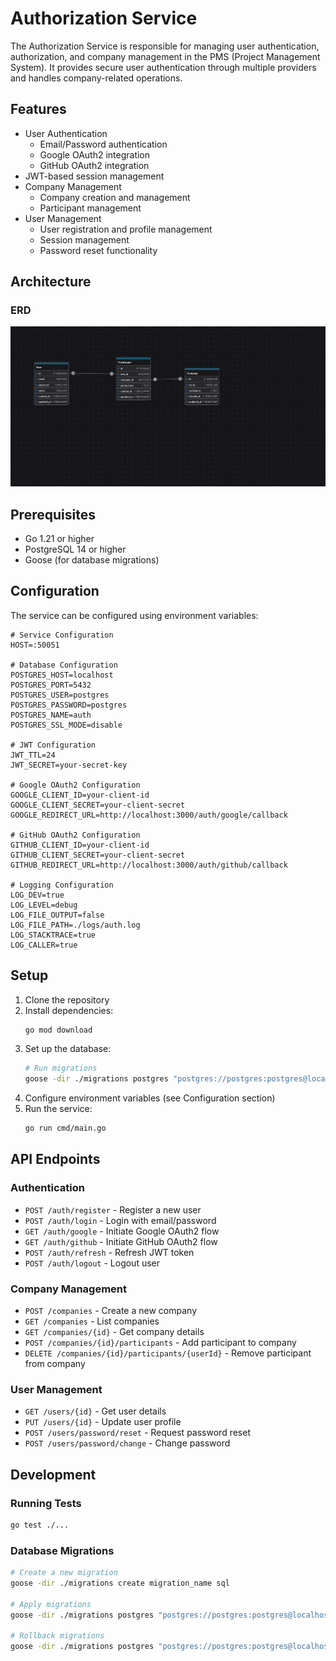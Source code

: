 # Authorization Service

The Authorization Service is responsible for managing user authentication, authorization, and company management in the PMS (Project Management System). It provides secure user authentication through multiple providers and handles company-related operations.

## Features

- User Authentication
  - Email/Password authentication
  - Google OAuth2 integration
  - GitHub OAuth2 integration
- JWT-based session management
- Company Management
  - Company creation and management
  - Participant management
- User Management
  - User registration and profile management
  - Session management
  - Password reset functionality

## Architecture

### ERD

![erd](./docs/auth_erd.png)

## Prerequisites

- Go 1.21 or higher
- PostgreSQL 14 or higher
- Goose (for database migrations)

## Configuration

The service can be configured using environment variables:

```env
# Service Configuration
HOST=:50051

# Database Configuration
POSTGRES_HOST=localhost
POSTGRES_PORT=5432
POSTGRES_USER=postgres
POSTGRES_PASSWORD=postgres
POSTGRES_NAME=auth
POSTGRES_SSL_MODE=disable

# JWT Configuration
JWT_TTL=24
JWT_SECRET=your-secret-key

# Google OAuth2 Configuration
GOOGLE_CLIENT_ID=your-client-id
GOOGLE_CLIENT_SECRET=your-client-secret
GOOGLE_REDIRECT_URL=http://localhost:3000/auth/google/callback

# GitHub OAuth2 Configuration
GITHUB_CLIENT_ID=your-client-id
GITHUB_CLIENT_SECRET=your-client-secret
GITHUB_REDIRECT_URL=http://localhost:3000/auth/github/callback

# Logging Configuration
LOG_DEV=true
LOG_LEVEL=debug
LOG_FILE_OUTPUT=false
LOG_FILE_PATH=./logs/auth.log
LOG_STACKTRACE=true
LOG_CALLER=true
```

## Setup

1. Clone the repository
2. Install dependencies:
   ```bash
   go mod download
   ```
3. Set up the database:
   ```bash
   # Run migrations
   goose -dir ./migrations postgres "postgres://postgres:postgres@localhost:5432/auth?sslmode=disable" up
   ```
4. Configure environment variables (see Configuration section)
5. Run the service:
   ```bash
   go run cmd/main.go
   ```

## API Endpoints

### Authentication

- `POST /auth/register` - Register a new user
- `POST /auth/login` - Login with email/password
- `GET /auth/google` - Initiate Google OAuth2 flow
- `GET /auth/github` - Initiate GitHub OAuth2 flow
- `POST /auth/refresh` - Refresh JWT token
- `POST /auth/logout` - Logout user

### Company Management

- `POST /companies` - Create a new company
- `GET /companies` - List companies
- `GET /companies/{id}` - Get company details
- `POST /companies/{id}/participants` - Add participant to company
- `DELETE /companies/{id}/participants/{userId}` - Remove participant from company

### User Management

- `GET /users/{id}` - Get user details
- `PUT /users/{id}` - Update user profile
- `POST /users/password/reset` - Request password reset
- `POST /users/password/change` - Change password

## Development

### Running Tests

```bash
go test ./...
```

### Database Migrations

```bash
# Create a new migration
goose -dir ./migrations create migration_name sql

# Apply migrations
goose -dir ./migrations postgres "postgres://postgres:postgres@localhost:5432/auth?sslmode=disable" up

# Rollback migrations
goose -dir ./migrations postgres "postgres://postgres:postgres@localhost:5432/auth?sslmode=disable" down
```
